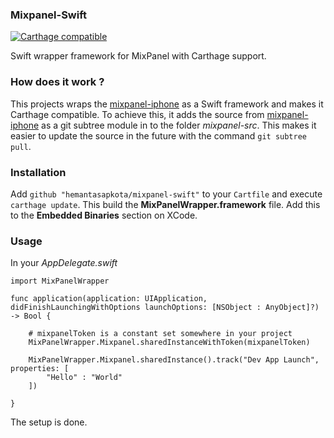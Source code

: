 ### Mixpanel-Swift ###

[![Carthage compatible](https://img.shields.io/badge/Carthage-compatible-4BC51D.svg?style=flat)](https://github.com/Carthage/Carthage)

Swift wrapper framework for MixPanel with Carthage support.

### How does it work ? ###

This projects wraps the [mixpanel-iphone](https://github.com/mixpanel/mixpanel-iphone) as a Swift framework and makes it Carthage compatible. To achieve this, it adds the source from [mixpanel-iphone](https://github.com/mixpanel/mixpanel-iphone) as a git subtree module in to the folder *mixpanel-src*. This makes it easier to update the source in the future with the command ```git subtree pull```.

### Installation ###

Add ```github "hemantasapkota/mixpanel-swift"``` to your ```Cartfile``` and execute ```carthage update```. This build the **MixPanelWrapper.framework** file. Add this to the **Embedded Binaries** section on XCode.

### Usage ###

In your *AppDelegate.swift*

```
import MixPanelWrapper

func application(application: UIApplication, didFinishLaunchingWithOptions launchOptions: [NSObject : AnyObject]?) -> Bool {

    # mixpanelToken is a constant set somewhere in your project
    MixPanelWrapper.Mixpanel.sharedInstanceWithToken(mixpanelToken)
    
    MixPanelWrapper.Mixpanel.sharedInstance().track("Dev App Launch", properties: [
        "Hello" : "World"
    ])

}
```

The setup is done.
